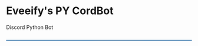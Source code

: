 # Eveeify's PY CordBot
Discord Python Bot
<!-- Divider Color #3776ab -->
![Divider 1](src/assets/docs/dividers2.png)
